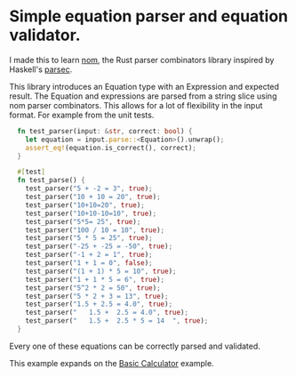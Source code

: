 # Simple equation parser and equation validator.

I made this to learn [nom](https://docs.rs/nom/latest/nom/), the Rust parser combinators library inspired by Haskell's
[parsec](https://hackage.haskell.org/package/parsec).

This library introduces an Equation type with an Expression and expected result. The
Equation and expressions are parsed from a string slice using nom parser combinators. This
allows for a lot of flexibility in the input format. For example from the unit tests.

```rust
  fn test_parser(input: &str, correct: bool) {
    let equation = input.parse::<Equation>().unwrap();
    assert_eq!(equation.is_correct(), correct);
  }

  #[test]
  fn test_parse() {
    test_parser("5 + -2 = 3", true);
    test_parser("10 + 10 = 20", true);
    test_parser("10+10=20", true);
    test_parser("10+10-10=10", true);
    test_parser("5*5= 25", true);
    test_parser("100 / 10 = 10", true);
    test_parser("5 * 5 = 25", true);
    test_parser("-25 + -25 = -50", true);
    test_parser("-1 + 2 = 1", true);
    test_parser("1 + 1 = 0", false);
    test_parser("(1 + 1) * 5 = 10", true);
    test_parser("1 + 1 * 5 = 6", true);
    test_parser("5^2 * 2 = 50", true);
    test_parser("5 * 2 + 3 = 13", true);
    test_parser("1.5 + 2.5 = 4.0", true);
    test_parser("   1.5 +  2.5 = 4.0", true);
    test_parser("   1.5 +  2.5 * 5 = 14  ", true);
  }
```

Every one of these equations can be correctly parsed and validated.

This example expands on the [Basic Calculator](https://github.com/Geal/nom#parsers-written-with-nom) example.